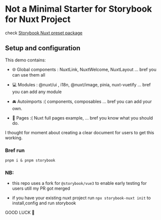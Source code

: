 # Not a Minimal Starter for Storybook for Nuxt Project

check [Storybook Nuxt preset package](https://github.com/storybook-vue/storybook-nuxt) 

## Setup and configuration 

This demo contains:

- 🌐 Global components : NuxtLink, NuxtWelcome, NuxtLayout ...  bref you can use them all
  
- 💻 Modules : @nuxt/ui , i18n, @nuxt/image, pinia, nuxt-vuetify ... bref you can add any module
  
- 🚘 Autoimports :( components, composables ... bref you can add your own.
  
- 📃 Pages :( Nuxt full pages example, ... bref you know what you should do.


I thought for moment about creating a clear document for users to get this working.

### Bref run 

`pnpm i & pnpm storybook`


### NB: 
- this repo uses a fork for `@storybook/vue3` to enable early testing for users utill my PR got merged
  
- if you have your existing nuxt project run `npx storybook-nuxt init` to install,config and run storybook

GOOD LUCK 🤎


   


